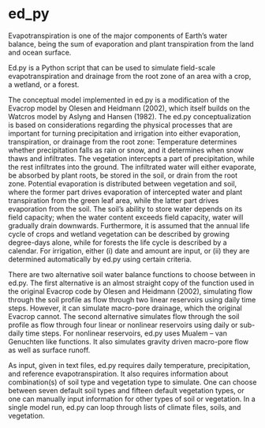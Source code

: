 # ed_py

Evapotranspiration is one of the major components of Earth’s water balance, being the sum of evaporation 
and plant transpiration from the land and ocean surface. 

Ed.py is a Python script that can be used to simulate field-scale evapotranspiration and drainage from 
the root zone of an area with a crop, a wetland, or a forest. 

The conceptual model implemented in ed.py is a modification of the Evacrop model by Olesen and Heidmann (2002), 
which itself builds on the Watcros model by Aslyng and Hansen (1982). The ed.py conceptualization is based on 
considerations regarding the physical processes that are important for turning precipitation and irrigation 
into either evaporation, transpiration, or drainage from the root zone: Temperature determines whether 
precipitation falls as rain or snow, and it determines when snow thaws and infiltrates. The vegetation intercepts 
a part of precipitation, while the rest infiltrates into the ground. The infiltrated water will either evaporate, 
be absorbed by plant roots, be stored in the soil, or drain from the root zone. Potential evaporation is 
distributed between vegetation and soil, where the former part drives evaporation of intercepted water and plant 
transpiration from the green leaf area, while the latter part drives evaporation from the soil. The soil’s ability 
to store water depends on its field capacity; when the water content exceeds field capacity, water will gradually 
drain downwards. Furthermore, it is assumed that the annual life cycle of crops and wetland vegetation can be 
described by growing degree-days alone, while for forests the life cycle is described by a calendar. For irrigation, 
either (i) date and amount are input, or (ii) they are determined automatically by ed.py using certain criteria.

There are two alternative soil water balance functions to choose between in ed.py. The first alternative is an 
almost straight copy of the function used in the original Evacrop code by Olesen and Heidmann (2002), simulating 
flow through the soil profile as flow through two linear reservoirs using daily time steps. However, it can simulate 
macro-pore drainage, which the original Evacrop cannot. The second alternative simulates flow through the soil profile 
as flow through four linear or nonlinear reservoirs using daily or sub-daily time steps. For nonlinear reservoirs, 
ed.py uses Mualem – van Genuchten like functions. It also simulates gravity driven macro-pore flow as well as surface runoff. 

As input, given in text files, ed.py requires daily temperature, precipitation, and reference evapotranspiration. It also 
requires information about combination(s) of soil type and vegetation type to simulate. One can choose between seven 
default soil types and fifteen default vegetation types, or one can manually input information for other types of soil 
or vegetation. In a single model run, ed.py can loop through lists of climate files, soils, and vegetation.
